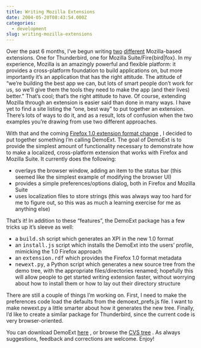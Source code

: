 ```yaml
---
title: Writing Mozilla Extensions
date: 2004-05-20T08:43:54.000Z
categories:
  - development
slug: writing-mozilla-extensions
---
```

Over the past 6 months, I’ve begun writing [two][1]  [different][2]  Mozilla-based extensions. One for Thunderbird, one for Mozilla Suite/Fire{bird|fox}. In my experience, Mozilla is an amazingly powerful and flexible platform: it provides a cross-platform foundation to build applications on, but more importantly it’s an application that has the right attitude. The attitude of “we’re building the best app we can, but lots of smart people don’t work for us, so we’ll give them the tools they need to make the app (and their lives) better.” That’s cool; that’s the right attitude to have. Of course, extending Mozilla through an extension is easier said than done in many ways. I have yet to find a site listing the “one, best way” to put together an extension. There’s lots of ways to do it, and as a result, lots of confusion when the two examples you’re drawing from use two different approaches.

With that and the coming [Firefox 1.0 extension format change][3] , I decided to put together something I’m calling DemoExt. The goal of DemoExt is to provide the simplest amount of functionality necessary to demonstrate how to make a localized, cross-platform extension that works with Firefox and Mozilla Suite. It currently does the following:

<ul class="simple">
  <li>
    overlays the browser window, adding an item to the status bar (this seemed like the simplest example of modifying the browser <span class="caps">UI</span>)
  </li>
  <li>
    provides a simple preferences/options dialog, both in Firefox and Mozilla Suite
  </li>
  <li>
    uses localization files to store strings (this was always way too hard for me to figure out, so this was as much a learning exercise for me as anything else)
  </li>
</ul>

That’s it! In addition to these “features”, the DemoExt package has a few tricks up it’s sleeve as well:

<ul class="simple">
  <li>
    a <tt class="docutils literal">build.sh</tt> script which generates an <span class="caps">XPI</span> in the new 1.0 format
  </li>
  <li>
    an <tt class="docutils literal">install.js</tt> script which installs the DemoExt into the users’ profile, mimicking the 1.0 Firefox approach
  </li>
  <li>
    an <tt class="docutils literal">extension.rdf</tt> which provides the Firefox 1.0 format metadata
  </li>
  <li>
    <tt class="docutils literal">newext.py</tt>, a Python script which generates a new source tree from the demo tree, with the appropriate files/directories renamed; hopefully this will allow people to get started writing extension faster, without worrying about how to install them or how to lay out their directory structure
  </li>
</ul>

There are still a couple of things I’m working on. First, I need to make the preferences code load the defaults from the demoext_prefs.js file. I want to make newext.py a little smarter about how it generates the new tree. Finally, I’d like to create a similar package for Thunderbird, since the current code is very browser-oriented.

You can download DemoExt [here][4] , or browse the [<span class="caps">CVS</span> tree][5]  . As always suggestions, feedback and corrections are welcome. Enjoy!



 [1]: http://yergler.net/projects/mozcc
 [2]: http://yergler.net/projects/quickfile
 [3]: http://weblogs.mozillazine.org/ben/archives/005380.html
 [4]: http://yergler.net/projects/demoext/releases
 [5]: http://yergler.net/cvs/viewcvs.cgi/demoext/
